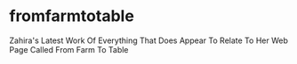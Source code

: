 # fromfarmtotable
Zahira's Latest Work Of Everything That Does Appear To Relate To Her Web Page Called From Farm To Table 
